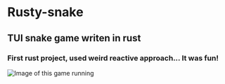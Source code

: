 # Rusty-snake

## TUI snake game writen in rust

### First rust project, used weird reactive approach... It was fun!

![Image of this game running](https://i.postimg.cc/T1234svz/image.png)
